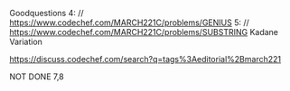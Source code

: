 Goodquestions 
4:  // https://www.codechef.com/MARCH221C/problems/GENIUS
5:  // https://www.codechef.com/MARCH221C/problems/SUBSTRING Kadane Variation 



https://discuss.codechef.com/search?q=tags%3Aeditorial%2Bmarch221


NOT DONE 
    7,8

